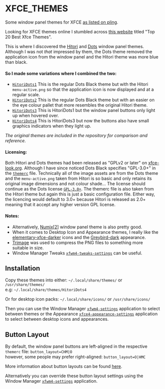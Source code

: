 # XFCE_THEMES
Some window panel themes for XFCE [as listed on pling](https://www.pling.com/p/1682475/).

Looking for XFCE themes online I stumbled across [this website](https://www.ubuntupit.com/best-xfce-themes-for-linux/) titled "Top 20 Best Xfce Themes".

This is where I discovered the [Hitori](https://www.xfce-look.org/p/1367339/) and [Dots](https://www.xfce-look.org/p/1151531/) window panel themes. Although I was not _that_ impressed by them, the Dots theme removed the application icon from the window panel and the Hitori theme was more blue than black.

#### So I made some variations where I combined the two:
- [`HitoriDots1`](https://github.com/mrbid/XFCE_THEMES/tree/main/HitoriDots1/xfwm4) This is the regular Dots Black theme but with the Hitori `menu-active.png` so that the application icon is now displayed and at a regular scale.
- [`HitoriDots2`](https://github.com/mrbid/XFCE_THEMES/tree/main/HitoriDots2/xfwm4) This is the regular Dots Black theme but with an easier on the eye colour pallet that more resembles the original Hitori theme.
- [`HitoriDots3`](https://github.com/mrbid/XFCE_THEMES/tree/main/HitoriDots3/xfwm4) This is HitoriDots1 but the window panel buttons only light up when hovered over.
- [`HitoriDots4`](https://github.com/mrbid/XFCE_THEMES/tree/main/HitoriDots4/xfwm4) This is HitoriDots3 but now the buttons also have small graphics indicators when they light up.

_The original themes are included in the repository for comparison and reference._

#### Licensing:
Both Hitori and Dots themes had been released as "GPLv2 or later" on [xfce-look.org](https://xfce-look.org). Although I have since noticed Dots Black specifies "GPL-3.0+" in the [`themerc`](https://github.com/mrbid/XFCE_THEMES/blob/main/Dots%20Black/xfwm4/themerc) file. Technically all of the image assets are from the Dots theme and the `menu-active.png` taken from Hitori is so basic and only retains its original image dimensions and not colour shade... The license should continue as the Dots license [`GPL-3.0+`](https://www.gnu.org/licenses/gpl-3.0.html). The themerc file is also taken from the Hitori theme but again this is just a basic configuration file. Either way, the licencing would default to 3.0+ because Hitori is released as 2.0+ meaning that it accept any higher version GPL license.

#### Notes:
- Alternatively, [Numix](https://www.xfce-look.org/p/1013541/)[[2](https://github.com/numixproject/numix-gtk-theme/tree/master/src)] window panel theme is also pretty good.
- When it comes to Desktop Icon and Appearance themes, I really like the [elementary-xfce-darker](https://github.com/shimmerproject/elementary-xfce/) icons and the [Greybird-dark](https://github.com/shimmerproject/Greybird) appearance.
- [Trimage](https://trimage.org/) was used to compress the PNG files to something more suitable in size.
- Window Manager Tweaks [`xfwm4-tweaks-settings`](https://docs.xfce.org/xfce/xfwm4/wmtweaks) can be useful.

## Installation
Copy these themes into either: `~/.local/share/themes/` or `/usr/share/themes/`<br>
e.g: `~/.local/share/themes/HitoriDots4`

Or for desktop icon packs: `~/.local/share/icons/` or `/usr/share/icons/`

Then you can use the Window Manager [`xfwm4-settings`](https://docs.xfce.org/xfce/xfwm4/preferences) application to select between themes or the Appearance [`xfce4-appearance-settings`](https://docs.xfce.org/xfce/xfce4-settings/appearance) application to select between desktop icons and appearances.

## Button Layout
By default, the window panel buttons are left-aligned in the respective `themerc` file: `button_layout=CHM|O`<br>
however, some people may prefer right-aligned: `button_layout=O|HMC`

More information about button layouts can be found [here](https://wiki.xfce.org/howto/xfwm4_theme).

Alternatively you can override these button layout settings using the Window Manager [`xfwm4-settings`](https://docs.xfce.org/xfce/xfwm4/preferences) application.
